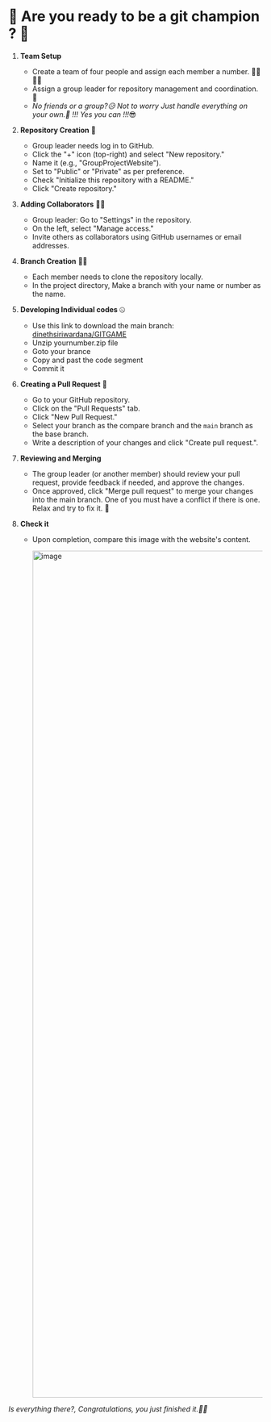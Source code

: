 
<h1>💜 Are you ready to be a git champion ? 💜</h1>


1. **Team Setup**
   - Create a team of four people and assign each member a number. 🐶🐱🐼🐻
   - Assign a group leader for repository management and coordination. 🦁
   - *No friends or a group?😥 Not to worry Just handle everything on your own.🥳 !!! Yes you can !!!*😎

2. **Repository Creation** 💼
   - Group leader needs log in to GitHub.
   - Click the "+" icon (top-right) and select "New repository."
   - Name it (e.g., "GroupProjectWebsite").
   - Set to "Public" or "Private" as per preference.
   - Check "Initialize this repository with a README."
   - Click "Create repository."

3. **Adding Collaborators** 🫶🏻
   - Group leader: Go to "Settings" in the repository. 
   - On the left, select "Manage access." 
   - Invite others as collaborators using GitHub usernames or email addresses.

4. **Branch Creation** ✌🏻
   - Each member needs to clone the repository locally.
   - In the project directory, Make a branch with your name or number as the name.

5. **Developing Individual codes** 🤐
   - Use this link to download the main branch: [dinethsiriwardana/GITGAME](https://github.com/dinethsiriwardana/GITGAME)
   - Unzip yournumber.zip file
   - Goto your brance
   - Copy and past the code segment
   - Commit it
     
7. **Creating a Pull Request** 🫠
   - Go to your GitHub repository.
   - Click on the "Pull Requests" tab.
   - Click "New Pull Request."
   - Select your branch as the compare branch and the `main` branch as the base branch.
   - Write a description of your changes and click "Create pull request.".

8. **Reviewing and Merging**

   - The group leader (or another member) should review your pull request, provide feedback if needed, and approve the changes.
   - Once approved, click "Merge pull request" to merge your changes into the main branch. One of you must have a conflict if there is one. Relax and try to fix it. 🫥

9. **Check it**

   - Upon completion, compare this image with the website's content.
  
     <img width="1680" alt="image" src="https://github.com/dinethsiriwardana/GITGAME/assets/91774218/1d13e601-7e90-4529-8a95-121fbbdfc47e">


*Is everything there?, Congratulations, you just finished it.🎉🎉*

